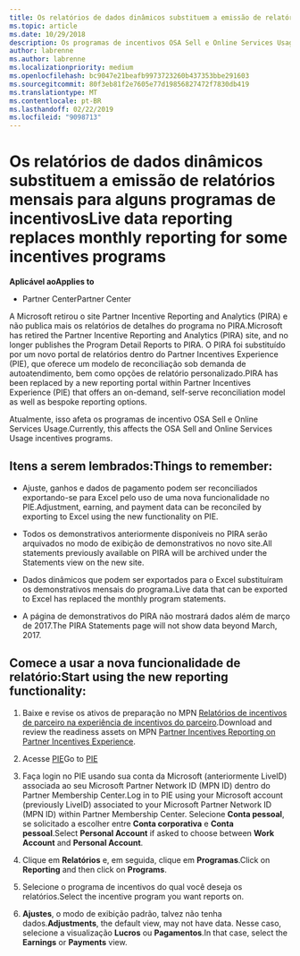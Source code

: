 ```yaml
---
title: Os relatórios de dados dinâmicos substituem a emissão de relatórios mensais para alguns programas de incentivos | Partner Center
ms.topic: article
ms.date: 10/29/2018
description: Os programas de incentivos OSA Sell e Online Services Usage agora podem obter relatórios de dados dinâmicos.
author: labrenne
ms.author: labrenne
ms.localizationpriority: medium
ms.openlocfilehash: bc9047e21beafb9973723260b437353bbe291603
ms.sourcegitcommit: 80f3eb81f2e7605e77d19856827472f7830db419
ms.translationtype: MT
ms.contentlocale: pt-BR
ms.lasthandoff: 02/22/2019
ms.locfileid: "9098713"
---
```

# <a name="live-data-reporting-replaces-monthly-reporting-for-some-incentives-programs"></a><span data-ttu-id="53285-103">Os relatórios de dados dinâmicos substituem a emissão de relatórios mensais para alguns programas de incentivos</span><span class="sxs-lookup"><span data-stu-id="53285-103">Live data reporting replaces monthly reporting for some incentives programs</span></span>

**<span data-ttu-id="53285-104">Aplicável ao</span><span class="sxs-lookup"><span data-stu-id="53285-104">Applies to</span></span>**

-  <span data-ttu-id="53285-105">Partner Center</span><span class="sxs-lookup"><span data-stu-id="53285-105">Partner Center</span></span>

<span data-ttu-id="53285-106">A Microsoft retirou o site Partner Incentive Reporting and Analytics (PIRA) e não publica mais os relatórios de detalhes do programa no PIRA.</span><span class="sxs-lookup"><span data-stu-id="53285-106">Microsoft has retired the Partner Incentive Reporting and Analytics (PIRA) site, and no longer publishes the Program Detail Reports to PIRA.</span></span> <span data-ttu-id="53285-107">O PIRA foi substituído por um novo portal de relatórios dentro do Partner Incentives Experience (PIE), que oferece um modelo de reconciliação sob demanda de autoatendimento, bem como opções de relatório personalizado.</span><span class="sxs-lookup"><span data-stu-id="53285-107">PIRA has been replaced by a new reporting portal within Partner Incentives Experience (PIE) that offers an on-demand, self-serve reconciliation model as well as bespoke reporting options.</span></span> 

<span data-ttu-id="53285-108">Atualmente, isso afeta os programas de incentivo OSA Sell e Online Services Usage.</span><span class="sxs-lookup"><span data-stu-id="53285-108">Currently, this affects the OSA Sell and Online Services Usage incentives programs.</span></span>

## <a name="things-to-remember"></a><span data-ttu-id="53285-109">Itens a serem lembrados:</span><span class="sxs-lookup"><span data-stu-id="53285-109">Things to remember:</span></span> 

- <span data-ttu-id="53285-110">Ajuste, ganhos e dados de pagamento podem ser reconciliados exportando-se para Excel pelo uso de uma nova funcionalidade no PIE.</span><span class="sxs-lookup"><span data-stu-id="53285-110">Adjustment, earning, and payment data can be reconciled by exporting to Excel using the new functionality on PIE.</span></span>

- <span data-ttu-id="53285-111">Todos os demonstrativos anteriormente disponíveis no PIRA serão arquivados no modo de exibição de demonstrativos no novo site.</span><span class="sxs-lookup"><span data-stu-id="53285-111">All statements previously available on PIRA will be archived under the Statements view on the new site.</span></span> 

- <span data-ttu-id="53285-112">Dados dinâmicos que podem ser exportados para o Excel substituíram os demonstrativos mensais do programa.</span><span class="sxs-lookup"><span data-stu-id="53285-112">Live data that can be exported to Excel has replaced the monthly program statements.</span></span>

- <span data-ttu-id="53285-113">A página de demonstrativos do PIRA não mostrará dados além de março de 2017.</span><span class="sxs-lookup"><span data-stu-id="53285-113">The PIRA Statements page will not show data beyond March, 2017.</span></span>
 
## <a name="start-using-the-new-reporting-functionality"></a><span data-ttu-id="53285-114">Comece a usar a nova funcionalidade de relatório:</span><span class="sxs-lookup"><span data-stu-id="53285-114">Start using the new reporting functionality:</span></span> 

1. <span data-ttu-id="53285-115">Baixe e revise os ativos de preparação no MPN [Relatórios de incentivos de parceiro na experiência de incentivos do parceiro](https://aka.ms/osareadiness ).</span><span class="sxs-lookup"><span data-stu-id="53285-115">Download and review the readiness assets on MPN [Partner Incentives Reporting on Partner Incentives Experience](https://aka.ms/osareadiness ).</span></span>

2. <span data-ttu-id="53285-116">Acesse [PIE](https://partnerincentives.microsoft.com/)</span><span class="sxs-lookup"><span data-stu-id="53285-116">Go to [PIE](https://partnerincentives.microsoft.com/)</span></span>

3. <span data-ttu-id="53285-117">Faça login no PIE usando sua conta da Microsoft (anteriormente LiveID) associada ao seu Microsoft Partner Network ID (MPN ID) dentro do Partner Membership Center.</span><span class="sxs-lookup"><span data-stu-id="53285-117">Log in to PIE using your Microsoft account (previously LiveID) associated to your Microsoft Partner Network ID (MPN ID) within Partner Membership Center.</span></span> <span data-ttu-id="53285-118">Selecione **Conta pessoal**, se solicitado a escolher entre **Conta corporativa** e **Conta pessoal**.</span><span class="sxs-lookup"><span data-stu-id="53285-118">Select **Personal Account** if asked to choose between **Work Account** and **Personal Account**.</span></span>

4. <span data-ttu-id="53285-119">Clique em **Relatórios** e, em seguida, clique em **Programas**.</span><span class="sxs-lookup"><span data-stu-id="53285-119">Click on **Reporting** and then click on **Programs**.</span></span> 

5. <span data-ttu-id="53285-120">Selecione o programa de incentivos do qual você deseja os relatórios.</span><span class="sxs-lookup"><span data-stu-id="53285-120">Select the incentive program you want reports on.</span></span> 

6. <span data-ttu-id="53285-121">**Ajustes**, o modo de exibição padrão, talvez não tenha dados.</span><span class="sxs-lookup"><span data-stu-id="53285-121">**Adjustments**, the default view, may not have data.</span></span>  <span data-ttu-id="53285-122">Nesse caso, selecione a visualização **Lucros** ou **Pagamentos**.</span><span class="sxs-lookup"><span data-stu-id="53285-122">In that case, select the **Earnings** or **Payments** view.</span></span>


 

 



